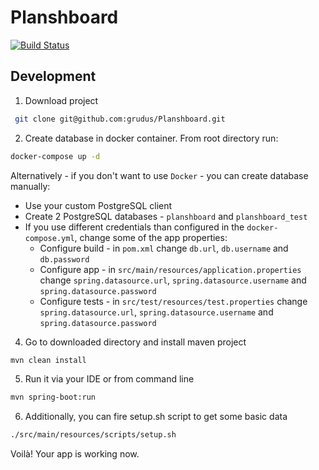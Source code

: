 # Planshboard

[![Build Status](https://travis-ci.com/grudus/Planshboard.svg?token=8nz31z85vuxVtzp5khqC&branch=master)](https://travis-ci.com/grudus/Planshboard)

## Development

1. Download project
```bash
 git clone git@github.com:grudus/Planshboard.git 
```

2. Create database in docker container. From root directory run:
```bash
docker-compose up -d
```

Alternatively - if you don't want to use `Docker` - you can create database manually:
 
* Use your custom PostgreSQL client
* Create 2 PostgreSQL databases - `planshboard` and `planshboard_test`
* If you use different credentials than configured in the `docker-compose.yml`, change some of the app properties:
    * Configure build - in `pom.xml` change `db.url`, `db.username` and `db.password` 
    * Configure app - in `src/main/resources/application.properties` change `spring.datasource.url`, `spring.datasource.username` and `spring.datasource.password` 
    * Configure tests - in `src/test/resources/test.properties` change `spring.datasource.url`, `spring.datasource.username` and `spring.datasource.password` 

4. Go to downloaded directory and install maven project 
```bash
mvn clean install
```

5. Run it via your IDE or from command line
```bash
mvn spring-boot:run
```
6. Additionally, you can fire setup.sh script to get some basic data
```bash
./src/main/resources/scripts/setup.sh
```

Voilà! Your app is working now.
